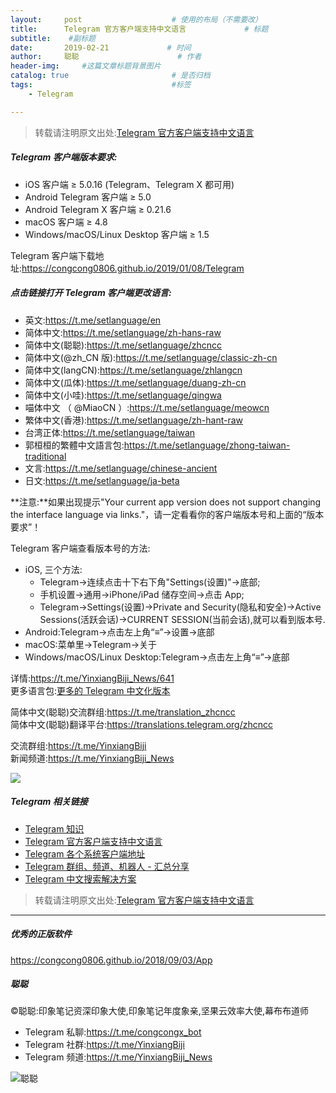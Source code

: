 ```yaml
---
layout:     post                    # 使用的布局（不需要改）
title:      Telegram 官方客户端支持中文语言             # 标题 
subtitle:    #副标题
date:       2019-02-21             # 时间
author:     聪聪                      # 作者
header-img:     #这篇文章标题背景图片
catalog: true                       # 是否归档
tags:                               #标签
    - Telegram

---
```

> 转载请注明原文出处:[Telegram 官方客户端支持中文语言](https://congcong0806.github.io/2019/02/21/Telegram)

##### Telegram 客户端版本要求:
* iOS 客户端 ≥ 5.0.16 (Telegram、Telegram X 都可用)
* Android Telegram 客户端 ≥ 5.0
* Android Telegram X 客户端 ≥ 0.21.6
* macOS 客户端 ≥ 4.8
* Windows/macOS/Linux Desktop 客户端 ≥ 1.5

Telegram 客户端下载地址:<https://congcong0806.github.io/2019/01/08/Telegram>

##### 点击链接打开 Telegram 客户端更改语言:

* 英文:<https://t.me/setlanguage/en>
* 简体中文:<https://t.me/setlanguage/zh-hans-raw>
* 简体中文(聪聪):<https://t.me/setlanguage/zhcncc>
* 简体中文(@zh_CN 版):<https://t.me/setlanguage/classic-zh-cn>
* 简体中文(langCN):<https://t.me/setlanguage/zhlangcn>
* 简体中文(瓜体):<https://t.me/setlanguage/duang-zh-cn>
* 简体中文(小哇):<https://t.me/setlanguage/qingwa>
* 喵体中文 （ @MiaoCN ）:<https://t.me/setlanguage/meowcn>
* 繁体中文(香港):<https://t.me/setlanguage/zh-hant-raw>
* 台湾正体:<https://t.me/setlanguage/taiwan>
* 郭桓桓的繁體中文語言包:<https://t.me/setlanguage/zhong-taiwan-traditional>
* 文言:<https://t.me/setlanguage/chinese-ancient>
* 日文:<https://t.me/setlanguage/ja-beta>

**注意:**如果出现提示"Your current app version does not support changing the interface language via links."，请一定看看你的客户端版本号和上面的“版本要求”！

Telegram 客户端查看版本号的方法:
* iOS, 三个方法:
	* Telegram→连续点击十下右下角"Settings(设置)"→底部;
	* 手机设置→通用→iPhone/iPad 储存空间→点击 App;
	* Telegram→Settings(设置)→Private and Security(隐私和安全)→Active Sessions(活跃会话)→CURRENT SESSION(当前会话),就可以看到版本号.
* Android:Telegram→点击左上角“≡”→设置→底部
* macOS:菜单里→Telegram→关于
* Windows/macOS/Linux Desktop:Telegram→点击左上角“≡”→底部

详情:<https://t.me/YinxiangBiji_News/641><br>
更多语言包:[更多的 Telegram 中文化版本](https://telegra.ph/%E6%9B%B4%E5%A4%9A%E7%9A%84-Telegram-%E4%B8%AD%E6%96%87%E5%8C%96%E7%89%88%E6%9C%AC-02-02)

简体中文(聪聪)交流群组:<https://t.me/translation_zhcncc><br>
简体中文(聪聪)翻译平台:<https://translations.telegram.org/zhcncc><br>

交流群组:<https://t.me/YinxiangBiji><br>
新闻频道:<https://t.me/YinxiangBiji_News>

![](https://i.v2ex.co/MRCsTvSz.jpeg)

##### Telegram 相关链接
* [Telegram 知识](https://congcong0806.github.io/2019/04/11/Telegram)
* [Telegram 官方客户端支持中文语言](https://congcong0806.github.io/2019/02/21/Telegram)
* [Telegram 各个系统客户端地址](https://congcong0806.github.io/2019/01/08/Telegram)
* [Telegram 群组、频道、机器人 - 汇总分享](https://congcong0806.github.io/2018/04/24/Telegram)
* [Telegram 中文搜索解决方案](https://congcong0806.github.io/2019/11/04/TelegramSearch)

> 转载请注明原文出处:[Telegram 官方客户端支持中文语言](https://congcong0806.github.io/2019/02/21/Telegram)

- - - -

##### 优秀的正版软件
<https://congcong0806.github.io/2018/09/03/App>

##### 聪聪
&copy;聪聪:印象笔记资深印象大使,印象笔记年度象亲,坚果云效率大使,幕布布道师

* Telegram 私聊:<https://t.me/congcongx_bot>
* Telegram 社群:<https://t.me/YinxiangBiji>
* Telegram 频道:<https://t.me/YinxiangBiji_News>

![聪聪](https://i.v2ex.co/3wc207g5.png)